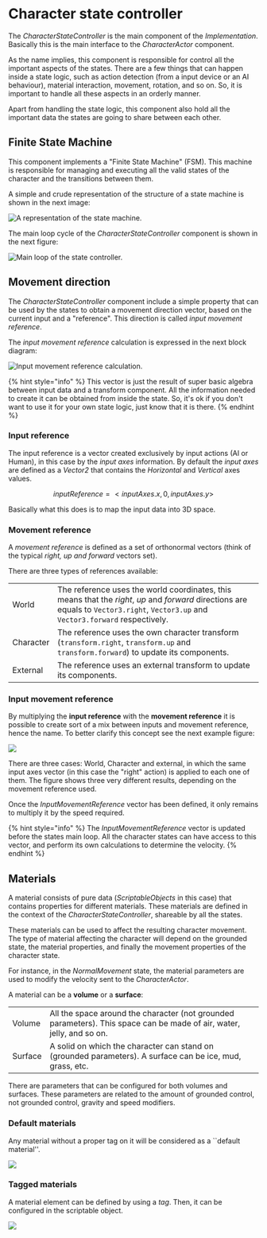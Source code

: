 # Character state controller

The _CharacterStateController_ is the main component of the _Implementation_. Basically this is the main interface to the _CharacterActor_ component.

As the name implies, this component is responsible for control all the important aspects of the states. There are a few things that can happen inside a state logic, such as action detection \(from a input device or an AI behaviour\), material interaction, movement, rotation, and so on. So, it is important to handle all these aspects in an orderly manner.

Apart from handling the state logic, this component also hold all the important data the states are going to share between each other.

## Finite State Machine

This component implements a "Finite State Machine" \(FSM\). This machine is responsible for managing and executing all the valid states of the character and the transitions between them.

A simple and crude representation of the structure of a state machine is shown in the next image:

![A representation of the state machine.](../../.gitbook/assets/fsm.png)

The main loop cycle of the _CharacterStateController_ component is shown in the next figure:

![Main loop of the state controller.](../../.gitbook/assets/fsm_loop.png)

## Movement direction

The _CharacterStateController_ component include a simple property that can be used by the states to obtain a movement direction vector, based on the current input and a "reference". This direction is called _input movement reference_.

The _input movement reference_ calculation is expressed in the next block diagram:

![Input movement reference calculation.](../../.gitbook/assets/movementrefdiagram.png)

{% hint style="info" %}
This vector is just the result of super basic algebra between input data and a transform component. All the information needed to create it can be obtained from inside the state. So, it's ok if you don't want to use it for your own state logic, just know that it is there.
{% endhint %}

### Input reference

The input reference is a vector created exclusively by input actions \(AI or Human\), in this case by the _input axes_ information. By default the _input axes_ are defined as a _Vector2_ that contains the _Horizontal_ and _Vertical_ axes values.

$$ inputReference = < inputAxes.x , 0 , inputAxes.y > $$

Basically what this does is to map the input data into 3D space.

### Movement reference

A _movement reference_ is defined as a set of orthonormal vectors \(think of the typical _right, up and forward_ vectors set\).

There are three types of references available:

|  |  |
| :--- | :--- |
| World  | The reference uses the world coordinates, this means that the _right_, _up_ and _forward_ directions are equals to `Vector3.right`, `Vector3.up` and `Vector3.forward` respectively. |
| Character  | The reference uses the own character transform \(`transform.right`, `transform.up` and `transform.forward`\) to update its components. |
| External  | The reference uses an external transform to update its components. |

### Input movement reference

By multiplying the **input reference** with the **movement reference** it is possible to create sort of a mix between inputs and movement reference, hence the name. To better clarify this concept see the next example figure:

![](../../.gitbook/assets/movementref.png)

There are three cases: World, Character and external, in which the same input axes vector \(in this case the "right" action\) is applied to each one of them. The figure shows three very different results, depending on the movement reference used.

Once the _InputMovementReference_ vector has been defined, it only remains to multiply it by the speed required.

{% hint style="info" %}
The _InputMovementReference_ vector is updated before the states main loop. All the character states can have access to this vector, and perform its own calculations to determine the velocity.
{% endhint %}

## Materials

A material consists of pure data \(_ScriptableObjects_ in this case\) that contains properties for different materials. These materials are defined in the context of the _CharacterStateController_, shareable by all the states.

These materials can be used to affect the resulting character movement. The type of material affecting the character will depend on the grounded state, the material properties, and finally the movement properties of the character state.

For instance, in the _NormalMovement_ state, the material parameters are used to modify the velocity sent to the _CharacterActor_.

A material can be a **volume** or a **surface**:

|  |  |
| :--- | :--- |
| Volume | All the space around the character \(not grounded parameters\). This space can be made of air, water, jelly, and so on. |
| Surface | A solid on which the character can stand on \(grounded parameters\). A surface can be ice, mud, grass, etc. |

There are parameters that can be configured for both volumes and surfaces. These parameters are related to the amount of grounded control, not grounded control, gravity and speed modifiers.

### Default materials

Any material without a proper tag on it will be considered as a \`\`default material''.

![](../../.gitbook/assets/imagen%20%2826%29.png)

### Tagged materials

A material element can be defined by using a _tag_. Then, it can be configured in the scriptable object.

![](../../.gitbook/assets/imagen%20%2815%29.png)



## 

